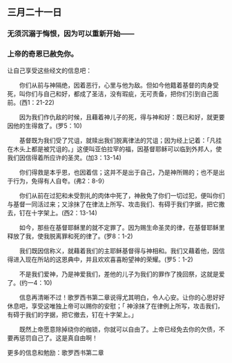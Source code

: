 ## 三月二十一日 

### 无须沉溺于悔恨，因为可以重新开始——

### 上帝的奇恩已赦免你。

让自己享受这些经文的信息吧：

&emsp;&emsp;你们从前与神隔绝，因着恶行，心里与他为敌。但如今他籍着基督的肉身受死，叫你们与自己和好，都成了圣洁，没有瑕疵，无可责备，把你们引到自己面前。(西1：21-22)

&emsp;&emsp;因为我们作仇敌的时候，且藉着神儿子的死，得与神和好：既已和好，就更要因他的生得救了。(罗5：10)

&emsp;&emsp;基督既为我们受了咒诅，就赎出我们脱离律法的咒诅；因为经上记着：「凡挂在木头上都是被咒诅的。」这便叫亚伯拉罕的福，因基督耶稣可以临到外邦人，使我们因信得着所应许的圣灵。(加3：13-14)

&emsp;&emsp;你们得救是本乎恩，也因着信；这并不是出于自己，乃是神所赐的；也不是出于行为，免得有人自夸。(弗2：8-9）

&emsp;&emsp;你们从前在过犯和未受割礼的肉体中死了，神赦免了你们一切过犯，便叫你们与基督一同活过来；又涂抹了在律法上所写、攻击我们、有碍于我们字据，把它撒去，钉在十字架上。(西2：13-14)

&emsp;&emsp;如今，那些在基督耶稣里的就不定罪了。因为赐生命圣灵的律，在基督耶稣里释放了我，使我脱离罪和死的律了。(罗8：1-2)

&emsp;&emsp;我们既因信称义，就藉着我们的主耶稣基督得与神相和。我们又藉着他，因信得进入现在所站的这恩典中，并且欢欢喜喜盼望神的荣耀。(罗5：1-2)

&emsp;&emsp;不是我们爱神，乃是神爱我们，差他的儿子为我们的罪作了挽回祭，这就是爱了。(约一4：10)

&emsp;&emsp;信息再清晰不过！歌罗西书第二章说得尤其明白，令人心安。让你的心思好好休息吧，享受这唯独上帝可以赐你的安慰；「 神涂抹了在律例上所写，攻击我们，有碍于我们的字据，把它撤去，钉在十字架上。」

&emsp;&emsp;既然上帝愿意除掉绕你的枷锁，你就可以自由了。上帝已经免去你的欠债，不要再惩罚自己了。这是真自由啊！


更多的信息和勉励：歌罗西书第二章